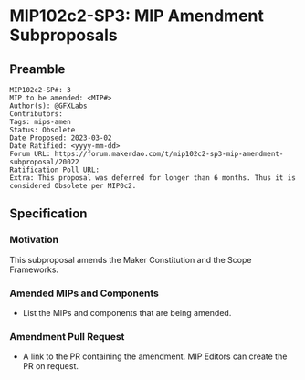 # MIP102c2-SP3: MIP Amendment Subproposals

## Preamble

```
MIP102c2-SP#: 3
MIP to be amended: <MIP#>
Author(s): @GFXLabs
Contributors:
Tags: mips-amen
Status: Obsolete
Date Proposed: 2023-03-02
Date Ratified: <yyyy-mm-dd>
Forum URL: https://forum.makerdao.com/t/mip102c2-sp3-mip-amendment-subproposal/20022
Ratification Poll URL:
Extra: This proposal was deferred for longer than 6 months. Thus it is considered Obsolete per MIP0c2.
```
## Specification

### Motivation

This subproposal amends the Maker Constitution and the Scope Frameworks.

### Amended MIPs and Components

- List the MIPs and components that are being amended.

### Amendment Pull Request

- A link to the PR containing the amendment. MIP Editors can create the PR on request.
